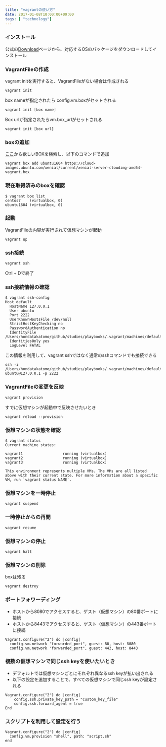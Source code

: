 ```yaml
---
title: "vagrantの使い方"
date: 2017-01-08T10:00:00+09:00
tags: [ "technology"]
---
```


### インストール
公式の[Download](https://www.vagrantup.com/downloads.html)ページから、対応するOSのパッケージをダウンロードしてインストール

### VagrantFileの作成
vagrant initを実行すると、VagrantFileがない場合は作成される
```
vagrant init
```

box nameが指定されたら config.vm.boxがセットされる
```
vagrant init [box name]
```

Box urlが指定されたらvm.box_urlがセットされる
```
vagrant init [box url]
```

### boxの追加

[ここ](http://www.vagrantbox.es/)から欲しいBOXを検索し、以下のコマンドで追加
```
vagrant box add ubuntu1604 https://cloud-images.ubuntu.com/xenial/current/xenial-server-cloudimg-amd64-vagrant.box
```

### 現在取得済みのboxを確認
```
$ vagrant box list
centos7    (virtualbox, 0)
ubuntu1604 (virtualbox, 0)
```

### 起動
VagrantFileの内容が実行されて仮想マシンが起動
```
vagrant up
```

### ssh接続
```
vagrant ssh
```
Ctrl + Dで終了

### ssh接続情報の確認
```
$ vagrant ssh-config
Host default
  HostName 127.0.0.1
  User ubuntu
  Port 2222
  UserKnownHostsFile /dev/null
  StrictHostKeyChecking no
  PasswordAuthentication no
  IdentityFile /Users/hondatakatomo/github/studies/playbooks/.vagrant/machines/default/virtualbox/private_key
  IdentitiesOnly yes
  LogLevel FATAL
```

この情報を利用して、vagrant sshではなく通常のsshコマンドでも接続できる
```
ssh -i /Users/hondatakatomo/github/studies/playbooks/.vagrant/machines/default/virtualbox/private_key ubuntu@127.0.0.1 -p 2222
```

### VagrantFileの変更を反映
```
vagrant provision
```

すでに仮想マシンが起動中で反映させたいとき
```
vagrant reload --provision
```

### 仮想マシンの状態を確認
```
$ vagrant status
Current machine states:

vagrant1                  running (virtualbox)
vagrant2                  running (virtualbox)
vagrant3                  running (virtualbox)

This environment represents multiple VMs. The VMs are all listed
above with their current state. For more information about a specific
VM, run `vagrant status NAME`.
```

### 仮想マシンを一時停止
```
vagrant suspend
```

### 一時停止からの再開
```
vagrant resume
```

### 仮想マシンの停止
```
vagrant halt
```

### 仮想マシンの削除
boxは残る
```
vagrant destroy
```

### ポートフォワーディング
- ホストから8080でアクセスすると、ゲスト（仮想マシン）の80番ポートに接続
- ホストから8443でアクセスすると、ゲスト（仮想マシン）の443番ポートに接続
```
Vagrant.configure("2") do |config|
  config.vm.network "forwarded_port", guest: 80, host: 8080
  config.vm.network "forwarded_port", guest: 443, host: 8443
```


### 複数の仮想マシンで同じssh keyを使いたいとき

- デフォルトでは仮想マシンごとにそれぞれ異なるssh keyが払い出される
- 以下の設定を追加することで、すべての仮想マシンで同じssh keyが設定される
```
Vagrant.configure("2") do |config|
    config.ssh.private_key_path = "custom_key_file"
    config.ssh.forward_agent = true
End
```

### スクリプトを利用して設定を行う
```
Vagrant.configure("2") do |config|
  config.vm.provision "shell", path: "script.sh"
end
```

